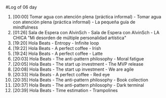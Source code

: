 #Log of 06 day

1. [00:00] Tomar agua con atención plena (práctica informal) - Tomar agua con atención plena (práctica informal) - La pequeña guía de mindfulness
1. [01:26] Sala de Espera con AlvinSch - Sala de Espera con AlvinSch - LA CHICA "Mi desorden de múltiple personalidad artística"
1. [19:20] Hola Beats - Entropy - Infinite loop
1. [19:22] Hola Beats - A perfect coffee - Irish
1. [19:24] Hola Beats - A perfect coffee - Latte
1. [20:03] Hola Beats - The anti-pattern philosophy - Moral fatigue
1. [20:05] Hola Beats - The start up investment - The MVP release
1. [20:08] Hola Beats - The start up investment - We are agile
1. [20:33] Hola Beats - A perfect coffee - Red eye
1. [20:35] Hola Beats - The anti-pattern philosophy - Book collection
1. [20:37] Hola Beats - The anti-pattern philosophy - Dark terminal
1. [20:39] Hola Beats - Time estimation - Trampolines
